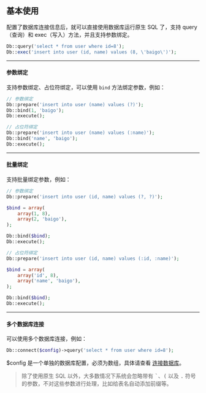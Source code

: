 ## 基本使用

配置了数据库连接信息后，就可以直接使用数据库运行原生 SQL 了，支持 query（查询）和 exec（写入）方法，并且支持参数绑定。

``` php
Db::query('select * from user where id=8');
Db::exec('insert into user (id, name) values (8, \'baigo\')');
```

----------

#### 参数绑定

支持参数绑定、占位符绑定，可以使用 `bind` 方法绑定参数，例如：

``` php
// 参数绑定
Db::prepare('insert into user (name) values (?)');
Db::bind(1, 'baigo');
Db::execute();

// 占位符绑定
Db::prepare('insert into user (name) values (:name)');
Db::bind('name', 'baigo');
Db::execute();
```

----------

#### 批量绑定

支持批量绑定参数，例如：

``` php
// 参数绑定
Db::prepare('insert into user (id, name) values (?, ?)');

$bind = array(
    array(1, 8),
    array(2, 'baigo'),
);

Db::bind($bind);
Db::execute();

// 占位符绑定
Db::prepare('insert into user (id, name) values (:id, :name)');

$bind = array(
    array('id', 8),
    array('name', 'baigo'),
);

Db::bind($bind);
Db::execute();
```

----------

#### 多个数据库连接

可以使用多个数据库连接，例如：

``` php
Db::connect($config)->query('select * from user where id=8');
```

$config 是一个单独的数据库配置，必须为数组，具体请查看 [连接数据库](overview.md)。

> 除了使用原生 SQL 以外，大多数情况下系统会忽略带有 <kbd>&#96;</kbd>、<kbd>(</kbd> 以及 <kbd>.</kbd> 符号的参数，不对这些参数进行处理，比如给表名自动添加前缀等。